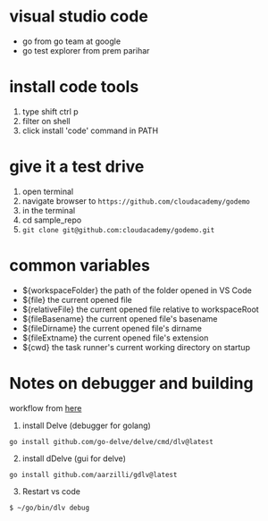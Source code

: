 # visual studio code

* go from go team at google
* go test explorer from prem parihar

# install code tools

1. type shift ctrl p
2. filter on shell
3. click install 'code' command in PATH

# give it a test drive

1. open terminal
2. navigate browser to `https://github.com/cloudacademy/godemo`
3. in the terminal 
4. cd sample_repo
5. `git clone git@github.com:cloudacademy/godemo.git`

# common variables

* ${workspaceFolder} the path of the folder opened in VS Code
* ${file} the current opened file
* ${relativeFile} the current opened file relative to workspaceRoot
* ${fileBasename} the current opened file's basename
* ${fileDirname} the current opened file's dirname
* ${fileExtname} the current opened file's extension
* ${cwd} the task runner's current working directory on startup


# Notes on debugger and building 

workflow from [here](https://stackoverflow.com/questions/70594682/go-build-with-debug-mode-in-visaul-studio-code)

1. install Delve (debugger for golang)
```
go install github.com/go-delve/delve/cmd/dlv@latest
```
2. install dDelve (gui for delve)
```
go install github.com/aarzilli/gdlv@latest
```
3. Restart vs code


```
$ ~/go/bin/dlv debug
```

